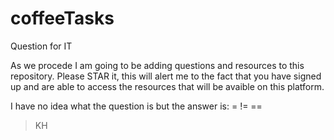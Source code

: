 # coffeeTasks
Question for IT

As we procede I am going to be adding questions and resources to this repository. 
Please STAR it, this will alert me to the fact that you have signed up 
and are able to access the resources that will be avaible on this
platform.

I have no idea what the question is but the answer is:  = != ==


>KH
